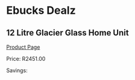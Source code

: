 
# Ebucks Dealz
## 12 Litre Glacier Glass Home Unit
[Product Page](https://www.ebucks.com/web/shop/productSelected.do?prodId=2854&catId=704988430)

Price: R2451.00

Savings: 


	